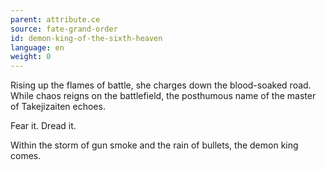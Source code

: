 ```yaml
---
parent: attribute.ce
source: fate-grand-order
id: demon-king-of-the-sixth-heaven
language: en
weight: 0
---
```


Rising up the flames of battle, she charges down the blood-soaked road.
While chaos reigns on the battlefield, the posthumous name of the master of Takejizaiten echoes.

Fear it.
Dread it.

Within the storm of gun smoke and the rain of bullets, the demon king comes.
